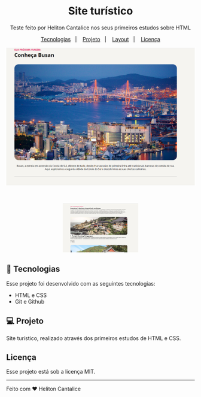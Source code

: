 <h1 align="center"> Site turístico </h1>

<p align="center">
Teste feito por Heliton Cantalice nos seus primeiros estudos sobre HTML
</p>

<p align="center">
  <a href="#-tecnologias">Tecnologias</a>&nbsp;&nbsp;&nbsp;|&nbsp;&nbsp;&nbsp;
  <a href="#-projeto">Projeto</a>&nbsp;&nbsp;&nbsp;|&nbsp;&nbsp;&nbsp;
  <a href="#-layout">Layout</a>&nbsp;&nbsp;&nbsp;|&nbsp;&nbsp;&nbsp;
  <a href="#memo-licença">Licença</a>
</p>

<p align="center">
  <img alt="License" src="./assets/Captura de tela 2025-09-29 145405.png">
</p>

<br>

<p align="center">
  <img alt="Tela de login" src="./assets/Captura de tela 2025-09-29 145419.png" width="40%">
</p>

## 🚀 Tecnologias

Esse projeto foi desenvolvido com as seguintes tecnologias:

- HTML e CSS
- Git e Github

## 💻 Projeto

Site turístico, realizado através dos primeiros estudos de HTML e CSS.

## Licença

Esse projeto está sob a licença MIT.

---

Feito com ♥ Heliton Cantalice
